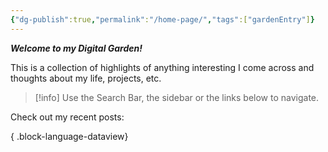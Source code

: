 ```yaml
---
{"dg-publish":true,"permalink":"/home-page/","tags":["gardenEntry"]}
---
```


***Welcome to my Digital Garden!***

This is a collection of highlights of anything interesting I come across and thoughts about my life, projects, etc. 

> [!info]
> Use the Search Bar, the sidebar or the links below to navigate.

Check out my recent posts:


{ .block-language-dataview}

